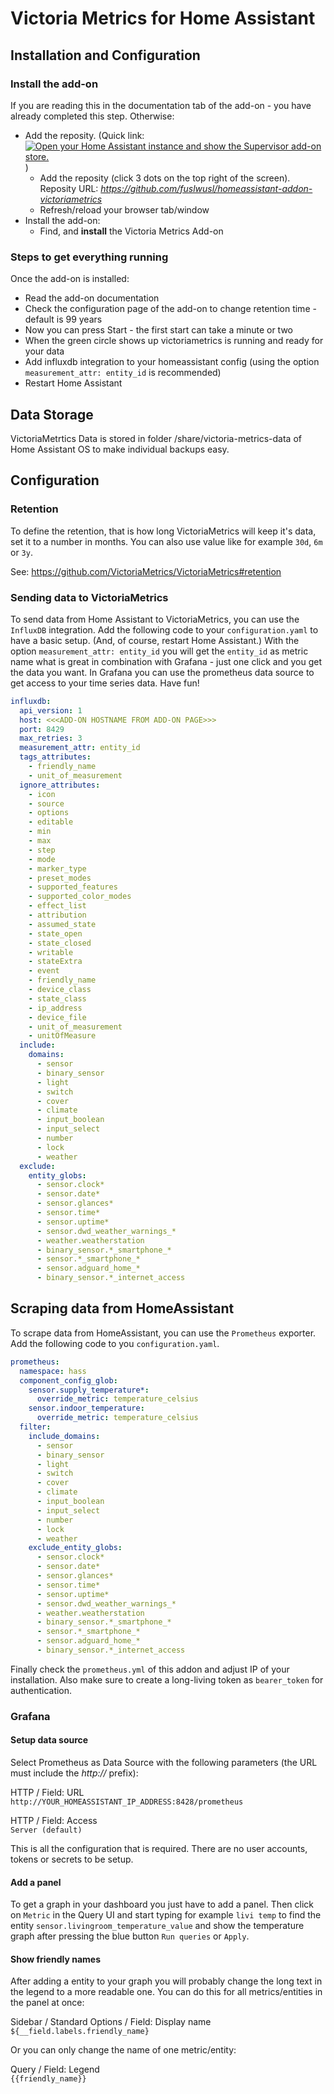 # Victoria Metrics for Home Assistant

## Installation and Configuration

### Install the add-on
If you are reading this in the documentation tab of the add-on - you have already completed this step. 
Otherwise:
* Add the reposity. (Quick link: [![Open your Home Assistant instance and show the Supervisor add-on store.](https://my.home-assistant.io/badges/supervisor_store.svg)](https://my.home-assistant.io/redirect/supervisor_store/) )
    * Add the reposity (click 3 dots on the top right of the screen). Reposity URL: *https://github.com/fuslwusl/homeassistant-addon-victoriametrics*
    * Refresh/reload your browser tab/window
* Install the add-on:
    * Find, and **install** the Victoria Metrics Add-on

### Steps to get everything running
Once the add-on is installed:

* Read the add-on documentation
* Check the configuration page of the add-on to change retention time - default is 99 years
* Now you can press Start - the first start can take a minute or two
* When the green circle shows up victoriametrics is running and ready for your data
* Add influxdb integration to your homeassistant config (using the option `measurement_attr: entity_id` is recommended)
* Restart Home Assistant


## Data Storage
VictoriaMetrtics Data is stored in folder /share/victoria-metrics-data of Home Assistant OS to make individual backups easy.


## Configuration

### Retention
To define the retention, that is how long VictoriaMetrics will keep it's data, set it to a number in months. You can also use value like for example `30d`, `6m` or `3y`.

See: https://github.com/VictoriaMetrics/VictoriaMetrics#retention


### Sending data to VictoriaMetrics
To send data from Home Assistant to VictoriaMetrics, you can use the `InfluxDB` integration. 
Add the following code to your `configuration.yaml` to have a basic setup. (And, of course, restart Home Assistant.)
With the option `measurement_attr: entity_id` you will get the `entity_id` as metric name what is great in combination with Grafana - just one click and you get the data you want. In Grafana you can use the prometheus data source to get access to your time series data. Have fun!

```yml
influxdb:
  api_version: 1
  host: <<<ADD-ON HOSTNAME FROM ADD-ON PAGE>>>
  port: 8429
  max_retries: 3
  measurement_attr: entity_id
  tags_attributes:
    - friendly_name
    - unit_of_measurement
  ignore_attributes:
    - icon
    - source
    - options
    - editable
    - min
    - max
    - step
    - mode
    - marker_type
    - preset_modes
    - supported_features
    - supported_color_modes
    - effect_list
    - attribution
    - assumed_state
    - state_open
    - state_closed
    - writable
    - stateExtra
    - event
    - friendly_name
    - device_class
    - state_class
    - ip_address
    - device_file
    - unit_of_measurement
    - unitOfMeasure
  include:
    domains:
      - sensor
      - binary_sensor
      - light
      - switch
      - cover
      - climate
      - input_boolean
      - input_select
      - number
      - lock
      - weather
  exclude:
    entity_globs:
      - sensor.clock*
      - sensor.date*
      - sensor.glances*
      - sensor.time*
      - sensor.uptime*
      - sensor.dwd_weather_warnings_*
      - weather.weatherstation
      - binary_sensor.*_smartphone_*
      - sensor.*_smartphone_*
      - sensor.adguard_home_*
      - binary_sensor.*_internet_access
```

## Scraping data from HomeAssistant
To scrape data from HomeAssistant, you can use the `Prometheus` exporter. Add the following code to you `configuration.yaml`.

```yml
prometheus:
  namespace: hass
  component_config_glob:
    sensor.supply_temperature*:
      override_metric: temperature_celsius
    sensor.indoor_temperature:
      override_metric: temperature_celsius
  filter:
    include_domains:
      - sensor
      - binary_sensor
      - light
      - switch
      - cover
      - climate
      - input_boolean
      - input_select
      - number
      - lock
      - weather
    exclude_entity_globs:
      - sensor.clock*
      - sensor.date*
      - sensor.glances*
      - sensor.time*
      - sensor.uptime*
      - sensor.dwd_weather_warnings_*
      - weather.weatherstation
      - binary_sensor.*_smartphone_*
      - sensor.*_smartphone_*
      - sensor.adguard_home_*
      - binary_sensor.*_internet_access
```

Finally check the `prometheus.yml` of this addon and adjust IP of your installation. 
Also make sure to create a long-living token as `bearer_token` for authentication.

### Grafana

#### Setup data source

Select Prometheus as Data Source with the following parameters (the URL must include the *http://* prefix):

HTTP / Field: URL  
```http://YOUR_HOMEASSISTANT_IP_ADDRESS:8428/prometheus```

HTTP / Field: Access  
```Server (default)```

This is all the configuration that is required. There are no user accounts, tokens or secrets to be setup.

#### Add a panel

To get a graph in your dashboard you just have to add a panel.
Then click on `Metric` in the Query UI and start typing for example `livi temp` to find the entity `sensor.livingroom_temperature_value` and show the temperature graph after pressing the blue button `Run queries` or `Apply`.


#### Show friendly names

After adding a entity to your graph you will probably change the long text in the legend to a more readable one.
You can do this for all metrics/entities in the panel at once:

Sidebar / Standard Options / Field: Display name  
```${__field.labels.friendly_name}```

Or you can only change the name of one metric/entity:

Query / Field: Legend  
```{{friendly_name}}```

